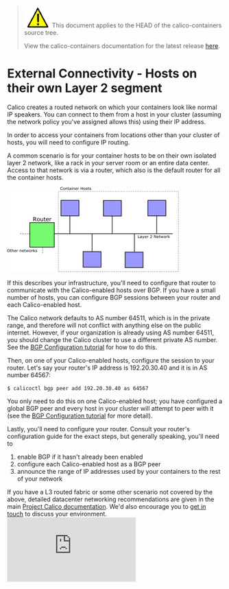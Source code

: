 <!--- master only -->
> ![warning](images/warning.png) This document applies to the HEAD of the calico-containers source tree.
>
> View the calico-containers documentation for the latest release [here](https://github.com/projectcalico/calico-containers/blob/v0.19.0/README.md).
<!--- else
> You are viewing the calico-containers documentation for release **release**.
<!--- end of master only -->

# External Connectivity - Hosts on their own Layer 2 segment

Calico creates a routed network on which your containers look like normal IP 
speakers.  You can connect to them from a host in your cluster (assuming the 
network policy you've assigned allows this) using their IP address.

In order to access your containers from locations other than your cluster of 
hosts, you will need to configure IP routing.

A common scenario is for your container hosts to be on their own isolated layer
2 network, like a rack in your server room or an entire data center.  Access to
that network is via a router, which also is the default router for all the
container hosts.

![hosts-on-layer-2-network](images/hosts-on-layer-2-network.png)

If this describes your infrastructure, you'll need to configure that router to
communicate with the Calico-enabled hosts over BGP.  If you have a small number
of hosts, you can configure BGP sessions between your router and each
Calico-enabled host.

The Calico network defaults to AS number 64511, which is in the private range,
and therefore will not conflict with anything else on the public internet. 
However, if your organization is already using AS number 64511, you should
change the Calico cluster to use a different private AS number.  See the 
[BGP Configuration tutorial](bgp.md) for how to do this.

Then, on one of your Calico-enabled hosts, configure the session to your
router.  Let's say your router's IP address is 192.20.30.40 and it is in AS
number 64567:

    $ calicoctl bgp peer add 192.20.30.40 as 64567

You only need to do this on one Calico-enabled host; you have configured a
global BGP peer and every host in your cluster will attempt to peer with it
(see the [BGP Configuration tutorial](bgp.md) for more detail).

Lastly, you'll need to configure your router.  Consult your router's
configuration guide for the exact steps, but generally speaking, you'll need to

 1. enable BGP if it hasn't already been enabled
 2. configure each Calico-enabled host as a BGP peer
 3. announce the range of IP addresses used by your containers to the rest of your network

If you have a L3 routed fabric or some other scenario not covered by the above,
detailed datacenter networking recommendations are given in the main 
[Project Calico documentation](http://docs.projectcalico.org/en/latest/index.html).
We'd also encourage you to [get in touch](http://www.projectcalico.org/contact/)
to discuss your environment.
[![Analytics](https://calico-ga-beacon.appspot.com/UA-52125893-3/calico-containers/docs/ExternalConnectivity.md?pixel)](https://github.com/igrigorik/ga-beacon)
